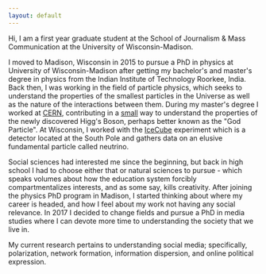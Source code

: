```yaml
---
layout: default
---
```


Hi, I am a first year graduate student at the School of Journalism & Mass Communication at the University of Wisconsin-Madison.

I moved to Madison, Wisconsin in 2015 to pursue a PhD in physics at University of Wisconsin-Madison after getting my bachelor's and master's degree in physics from the Indian Institute of Technology Roorkee, India. Back then, I was working in the field of particle physics, which seeks to understand the properties of the smallest particles in the Universe as well as the nature of the interactions between them. During my master's degree I worked at [CERN](https://home.cern/about), contributing in a [small](https://cds.cern.ch/record/1748469?ln=en) way to understand the properties of the newly discovered Higg's Boson, perhaps better known as the "God Particle". At Wisconsin, I worked with the [IceCube](https://icecube.wisc.edu/) experiment which is a detector located at the South Pole and gathers data on an elusive fundamental particle called neutrino.

Social sciences had interested me since the beginning, but back in high school I had to choose either that or natural sciences to pursue - which speaks volumes about how the education system forcibly compartmentalizes interests, and as some say, kills creativity. After joining the physics PhD program in Madison, I started thinking about where my career is headed, and how I feel about my work not having any social relevance. In 2017 I decided to change fields and pursue a PhD in media studies where I can devote more time to understanding the society that we live in.

My current research pertains to understanding social media; specifically, polarization, network formation, information dispersion, and online political expression.

<!-- <a href="https://aman-abhishek.github.io/publications.html">Publications</a> -->


